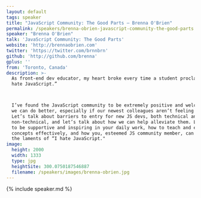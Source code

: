 ```yaml
---
layout: default
tags: speaker
title: "JavaScript Community: The Good Parts – Brenna O'Brien"
permalink: /speakers/brenna-obrien-javascript-community-the-good-parts.html
speaker: "Brenna O'Brien"
talk: 'JavaScript Community: The Good Parts'
website: 'http://brennaobrien.com'
twitter: 'https://twitter.com/brnnbrn'
github: 'http://github.com/brenna'
gplus: ''
from: 'Toronto, Canada'
description: >-
  As front-end dev educator, my heart broke every time a student proclaimed “I
  hate JavaScript.”



  I’ve found the JavaScript community to be extremely positive and welcoming, but
  we can do better, especially if our newest colleagues aren’t feeling the love.
  Let’s talk about barriers to entry for new JS devs, both technical and
  non-technical, and let’s talk about how we can help alleviate them. Learn how
  to be supportive and inspiring in your daily work, how to teach and explain JS
  concepts effectively, and how you, esteemed JS community member, can help end
  the laments of “I hate JavaScript."
image:
  height: 2000
  width: 1333
  type: jpg
  heightSite: 300.0750187546887
  filename: /speakers/images/brenna-obrien.jpg
---
```


{% include speaker.md %}
